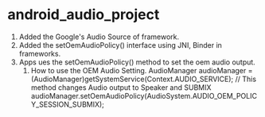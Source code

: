 # android_audio_project

1. Added the Google's Audio Source of framework.
2. Added the setOemAudioPolicy() interface using JNI, Binder in frameworks.
3. Apps ues the setOemAudioPolicy() method to set the oem audio output.</tr>
   1) How to use the OEM Audio Setting.</tr>
     AudioManager audioManager = (AudioManager)getSystemService(Context.AUDIO_SERVICE);</tr>
     // This method changes Audio output to Speaker and SUBMIX </tr>
     audioManager.setOemAudioPolicy(AudioSystem.AUDIO_OEM_POLICY_SESSION_SUBMIX);</tr>

